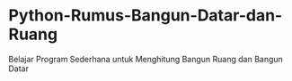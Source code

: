 # Python-Rumus-Bangun-Datar-dan-Ruang

Belajar Program Sederhana untuk Menghitung Bangun Ruang dan Bangun Datar
